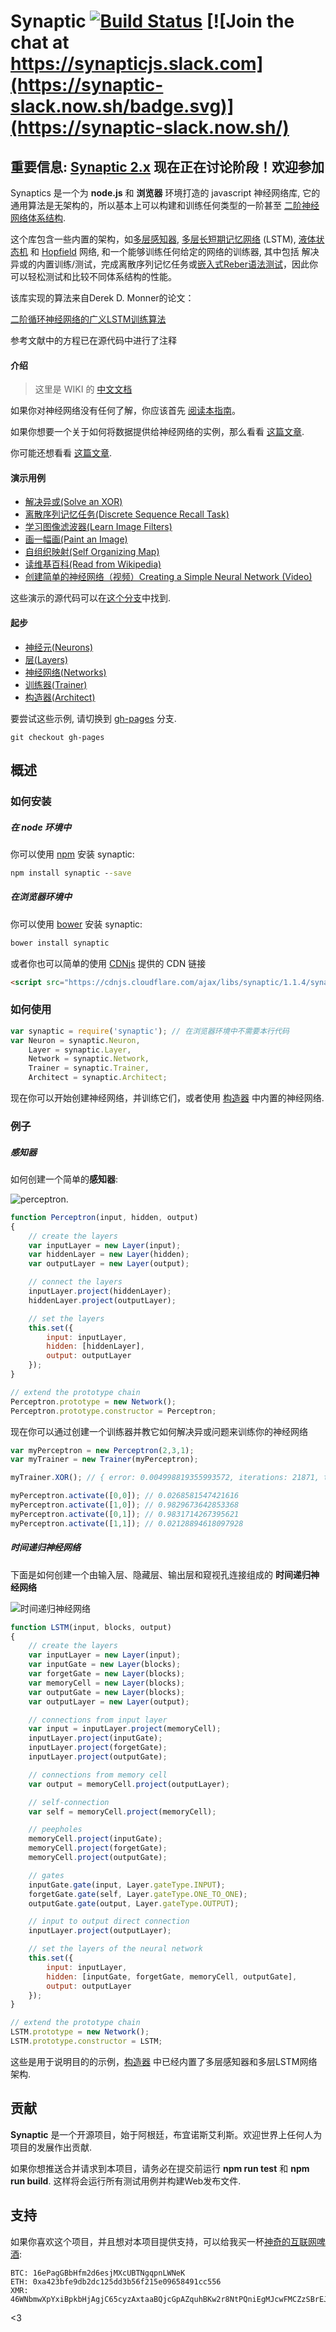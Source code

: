 Synaptic [![Build Status](https://travis-ci.org/cazala/synaptic.svg?branch=master)](https://travis-ci.org/cazala/synaptic) [![Join the chat at https://synapticjs.slack.com](https://synaptic-slack.now.sh/badge.svg)](https://synaptic-slack.now.sh/)
========

## 重要信息: [Synaptic 2.x](https://github.com/cazala/synaptic/issues/140) 现在正在讨论阶段！欢迎参加

Synaptics 是一个为 **node.js** 和 **浏览器** 环境打造的 javascript 神经网络库, 它的通用算法是无架构的，所以基本上可以构建和训练任何类型的一阶甚至 [二阶神经网络体系结构](http://en.wikipedia.org/wiki/Recurrent_neural_network#Second_Order_Recurrent_Neural_Network).

这个库包含一些内置的架构，如[多层感知器](http://en.wikipedia.org/wiki/Multilayer_perceptron), [多层长短期记忆网络](http://en.wikipedia.org/wiki/Long_short_term_memory) (LSTM), [液体状态机](http://en.wikipedia.org/wiki/Liquid_state_machine) 和 [Hopfield](http://en.wikipedia.org/wiki/Hopfield_network) 网络, 和一个能够训练任何给定的网络的训练器, 其中包括
解决异或的内置训练/测试，完成离散序列记忆任务或[嵌入式Reber语法测试](http://www.willamette.edu/~gorr/classes/cs449/reber.html)，因此你可以轻松测试和比较不同体系结构的性能。


该库实现的算法来自Derek D. Monner的论文：

[二阶循环神经网络的广义LSTM训练算法](http://www.overcomplete.net/papers/nn2012.pdf)


参考文献中的方程已在源代码中进行了注释

#### 介绍

> 这里是 WIKI 的 [中文文档](https://github.com/cazala/synaptic/blob/master/wiki/Zh-CN/home.md)

如果你对神经网络没有任何了解，你应该首先 [阅读本指南](https://github.com/cazala/synaptic/blob/master/wiki/Zh-CN/neural-networks-101.md)。


如果你想要一个关于如何将数据提供给神经网络的实例，那么看看 [这篇文章](https://github.com/cazala/synaptic/blob/master/wiki/Zh-CN/normalization-101.md).

你可能还想看看 [这篇文章](http://blog.webkid.io/neural-networks-in-javascript/).

#### 演示用例

- [解决异或(Solve an XOR)](http://caza.la/synaptic/#/xor)
- [离散序列记忆任务(Discrete Sequence Recall Task)](http://caza.la/synaptic/#/dsr)
- [学习图像滤波器(Learn Image Filters)](http://caza.la/synaptic/#/image-filters)
- [画一幅画(Paint an Image)](http://caza.la/synaptic/#/paint-an-image)
- [自组织映射(Self Organizing Map)](http://caza.la/synaptic/#/self-organizing-map)
- [读维基百科(Read from Wikipedia)](http://caza.la/synaptic/#/wikipedia)
- [创建简单的神经网络（视频）Creating a Simple Neural Network (Video)
](https://scrimba.com/casts/cast-1980)

这些演示的源代码可以在[这个分支](https://github.com/cazala/synaptic/tree/gh-pages/scripts)中找到.

#### 起步

- [神经元(Neurons)](https://github.com/cazala/synaptic/blob/master/wiki/Zh-CN/neurons.md)
- [层(Layers)](https://github.com/cazala/synaptic/blob/master/wiki/Zh-CN/layers.md)
- [神经网络(Networks)](https://github.com/cazala/synaptic/blob/master/wiki/Zh-CN/networks.md)
- [训练器(Trainer)](https://github.com/cazala/synaptic/blob/master/wiki/Zh-CN/trainer.md)
- [构造器(Architect)](https://github.com/cazala/synaptic/blob/master/wiki/Zh-CN/architect.md)

要尝试这些示例, 请切换到 [gh-pages](https://github.com/cazala/synaptic/tree/gh-pages) 分支.

`git checkout gh-pages`


## 概述

### 如何安装

##### 在 node 环境中

你可以使用 [npm](http://npmjs.org) 安装 synaptic:

```cmd
npm install synaptic --save
```

##### 在浏览器环境中

你可以使用 [bower](http://bower.io) 安装 synaptic:

```cmd
bower install synaptic
```

或者你也可以简单的使用 [CDNjs](https://cdnjs.com/) 提供的 CDN 链接

```html
<script src="https://cdnjs.cloudflare.com/ajax/libs/synaptic/1.1.4/synaptic.js"></script>
```

### 如何使用

```javascript
var synaptic = require('synaptic'); // 在浏览器环境中不需要本行代码
var Neuron = synaptic.Neuron,
	Layer = synaptic.Layer,
	Network = synaptic.Network,
	Trainer = synaptic.Trainer,
	Architect = synaptic.Architect;
```

现在你可以开始创建神经网络，并训练它们，或者使用 [构造器](https://github.com/cazala/synaptic/blob/master/wiki/Zh-CN/architect.md) 中内置的神经网络.

### 例子

##### 感知器

如何创建一个简单的**感知器**:

![perceptron](http://www.codeproject.com/KB/dotnet/predictor/network.jpg).

```javascript
function Perceptron(input, hidden, output)
{
	// create the layers
	var inputLayer = new Layer(input);
	var hiddenLayer = new Layer(hidden);
	var outputLayer = new Layer(output);

	// connect the layers
	inputLayer.project(hiddenLayer);
	hiddenLayer.project(outputLayer);

	// set the layers
	this.set({
		input: inputLayer,
		hidden: [hiddenLayer],
		output: outputLayer
	});
}

// extend the prototype chain
Perceptron.prototype = new Network();
Perceptron.prototype.constructor = Perceptron;
```

现在你可以通过创建一个训练器并教它如何解决异或问题来训练你的神经网络

```javascript
var myPerceptron = new Perceptron(2,3,1);
var myTrainer = new Trainer(myPerceptron);

myTrainer.XOR(); // { error: 0.004998819355993572, iterations: 21871, time: 356 }

myPerceptron.activate([0,0]); // 0.0268581547421616
myPerceptron.activate([1,0]); // 0.9829673642853368
myPerceptron.activate([0,1]); // 0.9831714267395621
myPerceptron.activate([1,1]); // 0.02128894618097928
```

##### 时间递归神经网络

下面是如何创建一个由输入层、隐藏层、输出层和窥视孔连接组成的 **时间递归神经网络**

![时间递归神经网络](http://people.idsia.ch/~juergen/lstmcell4.jpg)

```javascript
function LSTM(input, blocks, output)
{
	// create the layers
	var inputLayer = new Layer(input);
	var inputGate = new Layer(blocks);
	var forgetGate = new Layer(blocks);
	var memoryCell = new Layer(blocks);
	var outputGate = new Layer(blocks);
	var outputLayer = new Layer(output);

	// connections from input layer
	var input = inputLayer.project(memoryCell);
	inputLayer.project(inputGate);
	inputLayer.project(forgetGate);
	inputLayer.project(outputGate);

	// connections from memory cell
	var output = memoryCell.project(outputLayer);

	// self-connection
	var self = memoryCell.project(memoryCell);

	// peepholes
	memoryCell.project(inputGate);
	memoryCell.project(forgetGate);
	memoryCell.project(outputGate);

	// gates
	inputGate.gate(input, Layer.gateType.INPUT);
	forgetGate.gate(self, Layer.gateType.ONE_TO_ONE);
	outputGate.gate(output, Layer.gateType.OUTPUT);

	// input to output direct connection
	inputLayer.project(outputLayer);

	// set the layers of the neural network
	this.set({
		input: inputLayer,
		hidden: [inputGate, forgetGate, memoryCell, outputGate],
		output: outputLayer
	});
}

// extend the prototype chain
LSTM.prototype = new Network();
LSTM.prototype.constructor = LSTM;
```

这些是用于说明目的的示例，[构造器](https://github.com/cazala/synaptic/blob/master/wiki/Zh-CN/architect.md) 中已经内置了多层感知器和多层LSTM网络架构.

## 贡献

**Synaptic** 是一个开源项目，始于阿根廷，布宜诺斯艾利斯。欢迎世界上任何人为项目的发展作出贡献.

如果你想推送合并请求到本项目，请务必在提交前运行 **npm run test** 和 **npm run build**. 这样将会运行所有测试用例并构建Web发布文件.

## 支持

如果你喜欢这个项目，并且想对本项目提供支持，可以给我买一杯[神奇的互联网啤酒](https://i.imgur.com/mScSiOo.jpg):

```
BTC: 16ePagGBbHfm2d6esjMXcUBTNgqpnLWNeK
ETH: 0xa423bfe9db2dc125dd3b56f215e09658491cc556
XMR: 46WNbmwXpYxiBpkbHjAgjC65cyzAxtaaBQjcGpAZquhBKw2r8NtPQniEgMJcwFMCZzSBrEJtmPsTR54MoGBDbjTi2W1XmgM
```

<3
